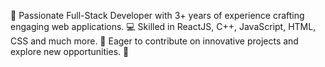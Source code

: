 🚀 Passionate Full-Stack Developer with 3+ years of experience crafting engaging web applications. 💻 Skilled in ReactJS, C++, JavaScript, HTML, CSS and much more. 🌱 Eager to contribute on innovative projects and explore new opportunities. 💪
